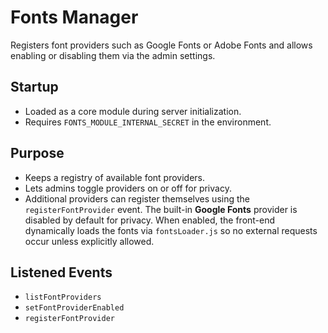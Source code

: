 # Fonts Manager

Registers font providers such as Google Fonts or Adobe Fonts and allows enabling
or disabling them via the admin settings.

## Startup
- Loaded as a core module during server initialization.
- Requires `FONTS_MODULE_INTERNAL_SECRET` in the environment.

## Purpose
- Keeps a registry of available font providers.
- Lets admins toggle providers on or off for privacy.
- Additional providers can register themselves using the
  `registerFontProvider` event. The built-in **Google Fonts** provider is
  disabled by default for privacy. When enabled, the front-end dynamically loads
  the fonts via `fontsLoader.js` so no external requests occur unless
  explicitly allowed.

## Listened Events
- `listFontProviders`
- `setFontProviderEnabled`
- `registerFontProvider`
